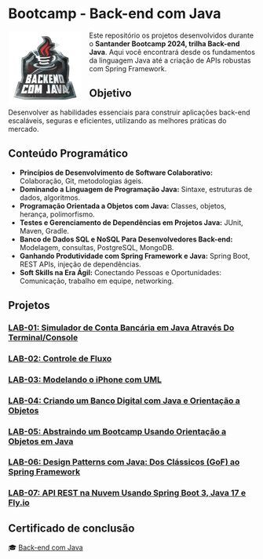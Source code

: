 # **Bootcamp - Back-end com Java**

<img align="left" src="./assets/santander_java.png" width="150" height="auto" style="margin-right:15px" />

Este repositório os projetos desenvolvidos durante o **Santander Bootcamp 2024, trilha Back-end Java**.
Aqui você encontrará desde os fundamentos da linguagem Java até a criação de APIs robustas com Spring Framework.

## Objetivo

Desenvolver as habilidades essenciais para construir aplicações back-end escaláveis, seguras e eficientes, utilizando as melhores práticas do mercado.

## Conteúdo Programático

* **Princípios de Desenvolvimento de Software Colaborativo:** Colaboração, Git, metodologias ágeis.
* **Dominando a Linguagem de Programação Java:** Sintaxe, estruturas de dados, algoritmos.
* **Programação Orientada a Objetos com Java:** Classes, objetos, herança, polimorfismo.
* **Testes e Gerenciamento de Dependências em Projetos Java:** JUnit, Maven, Gradle.
* **Banco de Dados SQL e NoSQL Para Desenvolvedores Back-end:** Modelagem, consultas, PostgreSQL, MongoDB.
* **Ganhando Produtividade com Spring Framework e Java:** Spring Boot, REST APIs, injeção de dependências.
* **Soft Skills na Era Ágil:** Conectando Pessoas e Oportunidades: Comunicação, trabalho em equipe, networking.

## **Projetos**

### [LAB-01: Simulador de Conta Bancária em Java Através Do Terminal/Console](./projects/LAB-01/README.md)
### [LAB-02: Controle de Fluxo](./projects/LAB-02/README.md)
### [LAB-03: Modelando o iPhone com UML](./projects/LAB-03/README.md)
### [LAB-04: Criando um Banco Digital com Java e Orientação a Objetos](./projects/LAB-04/README.md)
### [LAB-05: Abstraindo um Bootcamp Usando Orientação a Objetos em Java](./projects/LAB-05/README.md)
### [LAB-06: Design Patterns com Java: Dos Clássicos (GoF) ao Spring Framework](./projects/LAB-06/hotelReservation/README.md)
### [LAB-07: API REST na Nuvem Usando Spring Boot 3, Java 17 e Fly.io](./projects/LAB-07/biblioteca/README.md)

## Certificado de conclusão

 :mortar_board: [Back-end com Java](https://www.dio.me/certificate/A2EPH0V7) 

